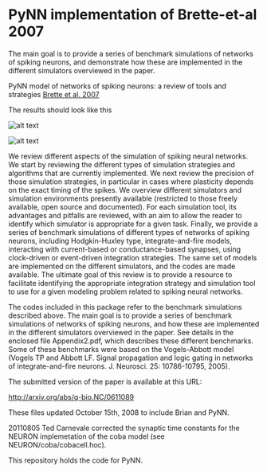 # PyNN implementation of Brette-et-al 2007
The main goal is to provide a series of benchmark simulations of networks of spiking neurons, and demonstrate how these are implemented in the different simulators overviewed in the paper.



PyNN model of networks of spiking neurons: a review of tools and strategies [Brette et al. 2007](https://senselab.med.yale.edu/ModelDB/ShowModel?model=83319&file=/destexhe_benchmarks/PyNN/0.4/VAbenchmark_graphs.py#tabs-1)

The results should look like this


![alt text](https://github.com/doorkn-b/PyNN-Brette-et-al.-2007/blob/main/PyNN/VAbenchmark_COBA.png)


![alt text](https://github.com/doorkn-b/PyNN-Brette-et-al.-2007/blob/main/PyNN/VAbenchmark_CUBA.png)


We review different aspects of the simulation of spiking neural
networks.  We start by reviewing the different types of simulation
strategies and algorithms that are currently implemented.  We next
review the precision of those simulation strategies, in particular
in cases where plasticity depends on the exact timing of the
spikes.  We overview different simulators and simulation
environments presently available (restricted to those freely
available, open source and documented).  For each simulation tool,
its advantages and pitfalls are reviewed, with an aim to allow the
reader to identify which simulator is appropriate for a given task.
Finally, we provide a series of benchmark simulations of different
types of networks of spiking neurons, including Hodgkin-Huxley
type, integrate-and-fire models, interacting with current-based or
conductance-based synapses, using clock-driven or event-driven
integration strategies.  The same set of models are implemented on
the different simulators, and the codes are made available.  The
ultimate goal of this review is to provide a resource to facilitate
identifying the appropriate integration strategy and simulation
tool to use for a given modeling problem related to spiking neural
networks.

The codes included in this package refer to the benchmark
simulations described above.  The main goal is to provide a series
of benchmark simulations of networks of spiking neurons, and how
these are implemented in the different simulators overviewed in the
paper.  See details in the enclosed file Appendix2.pdf, which
describes these different benchmarks.  Some of these benchmarks
were based on the Vogels-Abbott model (Vogels TP and Abbott LF. 
Signal propagation and logic gating in networks of
integrate-and-fire neurons. J. Neurosci. 25: 10786-10795, 2005).  


The submitted version of the paper is available at this URL:

http://arxiv.org/abs/q-bio.NC/0611089 

These files updated October 15th, 2008 to include Brian and PyNN.

20110805 Ted Carnevale corrected the synaptic time constants for the 
NEURON implemetation of the coba model (see NEURON/coba/cobacell.hoc).

This repository holds the code for PyNN.
